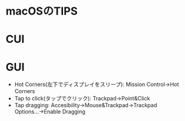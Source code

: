 # macOSのTIPS

# CUI


# GUI
* Hot Corners(左下でディスプレイをスリープ): Mission Control→Hot Corners
* Tap to click(タップでクリック): Trackpad→Point&Click
* Tap dragging: Accesibility→Mouse&Trackpad→Trackpad Options...→Enable Dragging